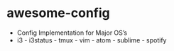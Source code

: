 # awesome-config
- Config Implementation for Major OS’s
- i3 - i3status - tmux - vim - atom - sublime - spotify 
